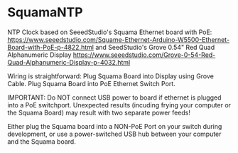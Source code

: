 # SquamaNTP

NTP Clock based on SeeedStudio's Squama Ethernet board with PoE: 
    https://www.seeedstudio.com/Squame-Ethernet-Arduino-W5500-Ethernet-Board-with-PoE-p-4822.html
and SeedStudio's Grove 0.54" Red Quad Alphanumeric Display
    https://www.seeedstudio.com/Grove-0-54-Red-Quad-Alphanumeric-Display-p-4032.html

Wiring is straightforward: Plug Squama Board into Display using Grove Cable.  Plug Squama Board into PoE Ethernet Switch Port.

IMPORTANT: Do NOT connect USB power to board if ethernet is plugged into a PoE switchport.  Unexpected results (incuding frying your computer or the Squama Board) may result with two separate power feeds!

Either plug the Squama board into a NON-PoE Port on your switch during development, or use a power-switched USB hub between your computer and the Squama board. 
